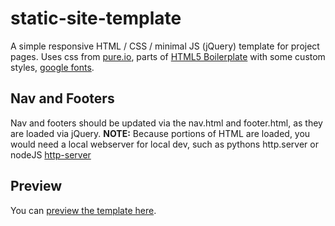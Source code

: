 # static-site-template

A simple responsive HTML / CSS / minimal JS (jQuery) template for project pages. Uses css from [pure.io](https://purecss.io/start/), parts of [HTML5 Boilerplate](https://html5boilerplate.com/) with some custom styles, [google fonts](https://fonts.google.com/).

## Nav and Footers

Nav and footers should be updated via the nav.html and footer.html, as they are loaded via jQuery. **NOTE:** Because portions of HTML are loaded, you would need a local webserver for local dev, such as pythons http.server or nodeJS [http-server](https://github.com/http-party/http-server)

## Preview

You can [preview the template here](https://exactlyallan.github.io/static-site-template/).
